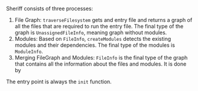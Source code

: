 Sheriff consists of three processes:

1. File Graph: `traverseFilesystem` gets and entry file and returns a graph of all the files that are required to run
   the entry file. The final type of the graph is `UnassignedFileInfo`, meaning graph without modules.
2. Modules: Based on `FileInfo`, `createModules` detects the existing modules and their dependencies. The final type of
   the modules is `ModuleInfo`.
3. Merging FileGraph and Modules: `FileInfo` is the final type of the graph that contains all the information about the
   files and modules. It is done by

The entry point is always the `init` function.

